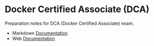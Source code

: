 # Docker Certified Associate (DCA)

Preparation notes for DCA (Docker Certified Associate) exam.

- Markdown [Documentation](docs/README.md)
- Web [Documentation](https://dcaguide.net)